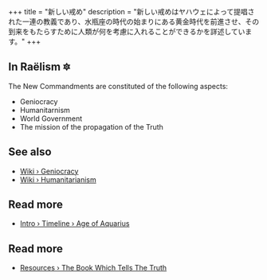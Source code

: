 +++
title = "新しい戒め"
description = "新しい戒めはヤハウェによって提唱された一連の教義であり、水瓶座の時代の始まりにある黄金時代を前進させ、その到来をもたらすために人類が何を考慮に入れることができるかを詳述しています。"
+++

## In Raëlism 🔯

The New Commandments are constituted of the following aspects:

- Geniocracy
- Humanitarnism
- World Government
- The mission of the propagation of the Truth

## See also

- [Wiki › Geniocracy](../../wiki/geniocracy/)
- [Wiki › Humanitarianism](../../wiki/humanitarianism/)

## Read more

- [Intro › Timeline › Age of Aquarius](../../timeline/age-of-aquarius/)

## Read more

- [Resources › The Book Which Tells The Truth](../../library/the-book-which-tells-the-truth/index/)